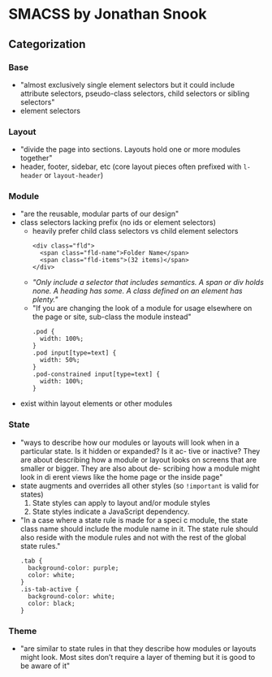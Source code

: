 # SMACSS by Jonathan Snook

## Categorization
### Base
  - "almost exclusively single element selectors but it could include attribute selectors, pseudo-class selectors, child selectors or sibling selectors"
  - element selectors
### Layout
  - "divide the page into sections. Layouts hold one or more modules together"
  - header, footer, sidebar, etc (core layout pieces often prefixed with `l-header` or `layout-header`)
### Module
  - "are the reusable, modular parts of our design"
  - class selectors lacking prefix (no ids or element selectors)
    - heavily prefer child class selectors vs child element selectors
      ```
      <div class="fld">
        <span class="fld-name">Folder Name</span>
        <span class="fld-items">(32 items)</span>
      </div>
      ```
    - *"Only include a selector that includes semantics. A span or div holds none. A heading has some. A class defined on an element has plenty."*
    - "If you are changing the look of a module for usage elsewhere on the page or site, sub-class the module instead"
      ```
      .pod {
        width: 100%;
      }
      .pod input[type=text] {
        width: 50%;
      }
      .pod-constrained input[type=text] {
        width: 100%;
      }
      ```
  - exist within layout elements or other modules
### State
  - "ways to describe how our modules or layouts will look when in a particular state. Is it hidden or expanded? Is it ac- tive or inactive? They are about describing how a module or layout looks on screens that are smaller or bigger. They are also about de- scribing how a module might look in di erent views like the home page or the inside page"
  - state augments and overrides all other styles (so `!important` is valid for states)
    1. State styles can apply to layout and/or module styles
    2. State styles indicate a JavaScript dependency.
  - "In a case where a state rule is made for a speci c module, the state class name should include the module name in it. The state rule should also reside with the module rules and not with the rest of the global state rules."
    ```
    .tab {
      background-color: purple;
      color: white;
    }
    .is-tab-active {
      background-color: white;
      color: black;
    }
    ```
### Theme
  - "are similar to state rules in that they describe how modules or layouts might look. Most sites don’t require a layer of theming but it is good to be aware of it"
